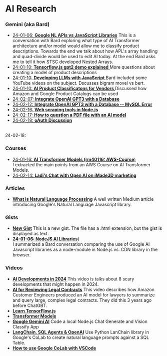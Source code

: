 

# AI Research

### Gemini (aka Bard)  
- [24-01-06: **Google NL APIs vs JavaScript Libraries**](https://g.co/bard/share/50316450bfa9) This is a conversation with Bard exploring what type of AI Transformer architecture and/or model would allow me to classify product descriptions.  Towards the end we talk about how APL's array handling and quad-divide would be used to edit AI today.  At the end Bard asks me to tell it how STSC developed Nested Arrays.
- [24-01-10: **Tensorflow,js gpt2 demo explained**     ](https://g.co/bard/share/8598f8ba1b97) More questions about creating a model of product descriptions
- [24-01-10: **Developing LLMs with JavaScript**       ](https://g.co/bard/share/ca1745fffffc) Bard included some YouTube videos on the subject.  Dscusses bigram movel vs bert.
- [24-01-10: **AI Product Classificatons for Vendors** ](https://g.co/bard/share/1de86d60e124) Discussed how Amazon and Google Product Catalogs can be used
- <a href="https://g.co/gemini/share/6f48fe97c585" target="_blank" rel="noopener noreferrer">24-02-07: **Integrate OpenAI GPT3 with a Database**</a>    
- <a href="https://g.co/gemini/share/00475349aac4" target="_blank" rel="noopener noreferrer">24-02-12: **Integrate OpenAI GPT3 with a Database -- MySQL Error**</a>    
- <a href="https://g.co/gemini/share/4781f2e26c43" target="_blank" rel="noopener noreferrer">24-02-16: **Web scraping tools in Node.js**</a>    
- <a href="https://g.co/gemini/share/b1aa26b27310" target="_blank" rel="noopener noreferrer">24-02-17: **How to question a PDF file with an AI model**</a>    
- <a href="https://g.co/gemini/share/ad07f5d11e1f" target="_blank" rel="noopener noreferrer">24-02-18: **oAuth Discussion**</a>    
  &nbsp;<br>    

24-02-18: 
### Courses   
- [24-01-16: **AI Transformer Models (rm40116: AWS-Course**)](https://gist.github.com/robinmattern/4bf1dde4baccbedcf9a0234d5631c6da)   
  I extracted the main points from an AWS Course on AI Transformer Models.  
- [24-02-14: **Ladi's Chat with Open AI on iMade3D marketing**](https://chat.openai.com/share/b2a46e51-c760-43e3-ac48-3d757b98e37a)

### Articles
- [**What is Natural Language Processing**](http://elisalevet.medium.com/what-is-natural-language-processing-nlp-cf54f4213f6?source=post_internal_links) A well written Medium article introducing Google's Natural Language Javascript library.

### Gists
- [**New Gist**](https://gist.github.com/robinmattern/0a049dcaa2de3a14b98ea313b339a97b) This is a new gist. The file has a .html extension, but the gist is displayed as text.
- [**24-01-06: NodeJS AI Libraries**)](https://gist.github.com/robinmattern/3fd2ee00bfb98f9b654e2a290cd62900)   
  I summarized a Bard conversation comparing the use of Google AI Javascript libraries as a node-module in Node.js vs. CDN library in the browser.   

### Videos
- [**AI Developments in 2024**         ](https://www.youtube.com/watch?v=iGW4btk34yQ) This video is talks about 8 scary developments that might happen in 2024.
- [**AI for Reviewing Legal Contracts**](https://www.youtube.com/watch?v=vas5Bykxh9k&list=PLRv5OccVglaCjdCVcALo8uU53xUWEbWXw&index=1&t=2480s) This video describes how Amazon Customer Engineers produced an AI model for lawyers to summarize and query large, complex legal contracts.  They did this 3 years ago before ChatGBT.
- [**Learn TensorFlow.js**             ](https://youtu.be/EoYfa6mYOG4?si=PsmNOSaKHDoFhmve)
- [**Transformer Models**](https://www.youtube.com/watch?v=qaWMOYf4ri8&t=649s)
- [**Google Gemini AI**]( https://www.youtube.com/watch?v=heXuVxXG5Vo) Code a local Node.js Chat Generate and Vision Classify App
- [**LangChain, SQL Agents & OpenAI**](https://www.youtube.com/watch?v=VG9KYCS0-8E) Use Python LanChain library in Google's CoLab to create natural language prompts against a SQL Table. 
- [**How to use Google CoLab with VSCode**](https://hackernoon.com/how-to-use-google-colab-with-vs-code-mm1k3765)


